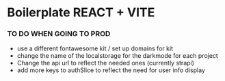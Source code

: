 # Boilerplate REACT + VITE

### TO DO WHEN GOING TO PROD
- use a different fontawesome kit / set up domains for kit
- change the name of the localstorage for the darkmode for each project
- Change the api url to reflect the needed ones (currently strapi)
- add more keys to authSlice to reflect the need for user info display